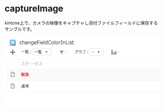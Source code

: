 captureImage
==================

kintone上で、カメラの映像をキャプチャし添付ファイルフィールドに保存するサンプルです。

![Image](https://raw.githubusercontent.com/icoxfog417/kintoneJavaScripts/master/changeFieldColorInList/image.PNG)

